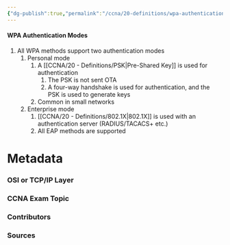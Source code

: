 ```yaml
---
{"dg-publish":true,"permalink":"/ccna/20-definitions/wpa-authentication-modes/","tags":["defs_ccna"],"created":"2023-11-04T12:45:23.000-07:00","updated":"2023-11-08T14:03:42.000-08:00"}
---
```


#### WPA Authentication Modes
1. All WPA methods support two authentication modes
	1. Personal mode
		1. A [[CCNA/20 - Definitions/PSK\|Pre-Shared Key]] is used for authentication
			1. The PSK is not sent OTA
			2. A four-way handshake is used for authentication, and the PSK is used to generate keys
		2. Common in small networks
	2. Enterprise mode
		1. [[CCNA/20 - Definitions/802.1X\|802.1X]] is used with an authentication server (RADIUS/TACACS+ etc.)
		2. All EAP methods are supported







# Metadata
### OSI or TCP/IP Layer

### CCNA Exam Topic

### Contributors

### Sources
